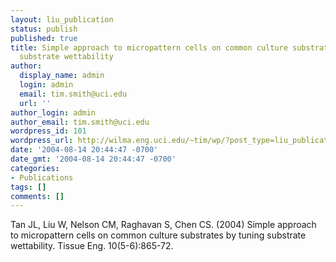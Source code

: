 ```yaml
---
layout: liu_publication
status: publish
published: true
title: Simple approach to micropattern cells on common culture substrates by tuning
  substrate wettability
author:
  display_name: admin
  login: admin
  email: tim.smith@uci.edu
  url: ''
author_login: admin
author_email: tim.smith@uci.edu
wordpress_id: 101
wordpress_url: http://wilma.eng.uci.edu/~tim/wp/?post_type=liu_publication&#038;p=101
date: '2004-08-14 20:44:47 -0700'
date_gmt: '2004-08-14 20:44:47 -0700'
categories:
- Publications
tags: []
comments: []
---
```

<p>Tan JL, Liu W, Nelson CM, Raghavan S, Chen CS. (2004) Simple approach to micropattern cells on common culture substrates by tuning substrate wettability. Tissue Eng. 10(5-6):865-72.</p>
